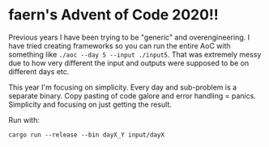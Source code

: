 # faern's Advent of Code 2020!!

Previous years I have been trying to be "generic" and overengineering.
I have tried creating frameworks so you can run the entire AoC with something
like `./aoc --day 5 --input ./input5`. That was extremely messy due to how
very different the input and outputs were supposed to be on different days etc.

This year I'm focusing on simplicity. Every day and sub-problem is a separate binary.
Copy pasting of code galore and error handling = panics. Simplicity and focusing
on just getting the result.

Run with:
```
cargo run --release --bin dayX_Y input/dayX
```
